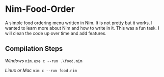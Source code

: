 # Nim-Food-Order

A simple food ordering menu written in Nim. It is not pretty but it works. I wanted to learn more about Nim and how to write in it. This was a fun task. I will clean the code up over time and add features.

## Compilation Steps

_Windows_
`nim.exe c --run .\food.nim`

_Linux or Mac_
`nim c --run food.nim`
